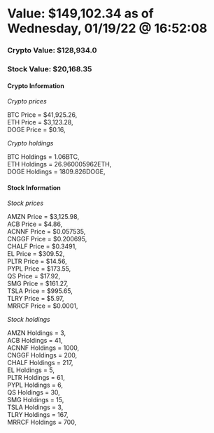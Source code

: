 # Value: $149,102.34 as of Wednesday, 01/19/22 @ 16:52:08 

### Crypto Value: $128,934.0

### Stock Value: $20,168.35

#### Crypto Information 
*Crypto prices* 

BTC Price = $41,925.26,  
ETH Price = $3,123.28,  
DOGE Price = $0.16,  


*Crypto holdings* 

BTC Holdings = 1.06BTC,  
ETH Holdings = 26.960005962ETH,  
DOGE Holdings = 1809.826DOGE,  


#### Stock Information 

*Stock prices* 

AMZN Price = $3,125.98,  
ACB Price = $4.86,  
ACNNF Price = $0.057535,  
CNGGF Price = $0.200695,  
CHALF Price = $0.3491,  
EL Price = $309.52,  
PLTR Price = $14.56,  
PYPL Price = $173.55,  
QS Price = $17.92,  
SMG Price = $161.27,  
TSLA Price = $995.65,  
TLRY Price = $5.97,  
MRRCF Price = $0.0001,  


*Stock holdings* 

AMZN Holdings = 3,  
ACB Holdings = 41,  
ACNNF Holdings = 1000,  
CNGGF Holdings = 200,  
CHALF Holdings = 217,  
EL Holdings = 5,  
PLTR Holdings = 61,  
PYPL Holdings = 6,  
QS Holdings = 30,  
SMG Holdings = 15,  
TSLA Holdings = 3,  
TLRY Holdings = 167,  
MRRCF Holdings = 700,  


